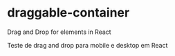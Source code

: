 # draggable-container
Drag and Drop for elements in React


Teste de drag and drop para mobile e desktop em React

